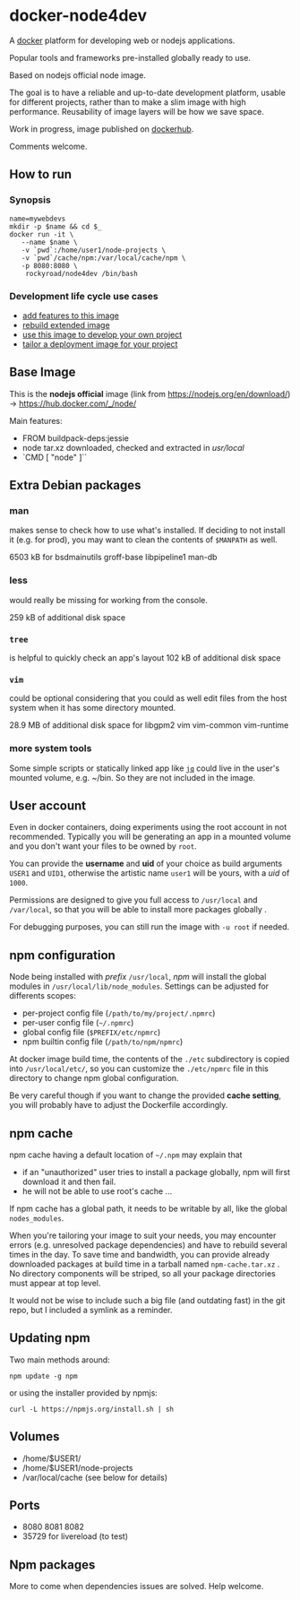 # docker-node4dev

A [docker](https://www.docker.com/) platform for developing web or 
nodejs applications.

Popular tools and frameworks pre-installed globally
ready to use.

Based on nodejs official node image.

The goal is to have a reliable and up-to-date development platform,
usable for different projects, rather than to make a slim image
with high performance. Reusability of image layers will be how
we save space.

Work in progress, image published on 
[dockerhub](https://hub.docker.com/r/rockyroad/node4dev/).

Comments welcome.

## How to run

### Synopsis
	name=mywebdevs
	mkdir -p $name && cd $_
    docker run -it \
       --name $name \
       -v `pwd`:/home/user1/node-projects \
       -v `pwd`/cache/npm:/var/local/cache/npm \
       -p 8080:8080 \
		rockyroad/node4dev /bin/bash

### Development life cycle use cases
  - [add features to this image](workshop-extend/README.md)
  - [rebuild extended image](workshop-build/README.md)
  - [use this image to develop your own project](workshop-apps/README.md)
  - [tailor a deployment image for your project](workshop-deploy/README.md)

## Base Image

This is the **nodejs official** image (link from
<https://nodejs.org/en/download/>) -&gt;
<https://hub.docker.com/_/node/>

Main features:

- FROM buildpack-deps:jessie
- node tar.xz downloaded, checked and extracted in *usr/local*
- `CMD [ "node" ]``

## Extra Debian packages
### man
makes sense to check how to use what's installed. If deciding to
not install it (e.g. for prod), you may want to clean the contents of
`$MANPATH` as well.

6503 kB for bsdmainutils groff-base libpipeline1 man-db 

### less 
would really be missing for working from the console.

259 kB of additional disk space 

### `tree` 
is helpful to quickly check an app's layout 102 kB of
additional disk space 

### `vim` 
could be optional considering that you
could as well edit files from the host system when it has some
directory mounted. 

28.9 MB of additional disk space for libgpm2 vim vim-common vim-runtime

### more system tools

Some simple scripts or statically linked app like
[`jq`](https://github.com/stedolan/jq) could live in the user's mounted
volume, e.g. \~/bin. So they are not included in the image.

## User account

Even in docker containers, doing experiments using the root account in
not recommended. Typically you will be generating an app in a mounted
volume and you don't want your files to be owned by `root`.

You can provide the **username** and **uid** of your choice as build 
arguments `USER1` and `UID1`, otherwise
the artistic name `user1` will be yours, with a *uid* of `1000`.

Permissions are designed to give you full access to `/usr/local` and 
`/var/local`, so that you will be able to install more packages globally .

For debugging purposes, you can still run the image with `-u root`
if needed.

## npm configuration
Node being installed with *prefix* `/usr/local`, *npm*
will install the global modules in `/usr/local/lib/node_modules`.
Settings can be adjusted for differents scopes:

-   per-project config file (`/path/to/my/project/.npmrc`)
-   per-user config file (`~/.npmrc`)
-   global config file (`$PREFIX/etc/npmrc`)
-   npm builtin config file (`/path/to/npm/npmrc`)

At docker image build time, the contents of the `./etc`
subdirectory is copied into `/usr/local/etc/`, so you can
customize the `./etc/npmrc` file in this directory to
change npm global configuration.

Be very careful though if you want to change the provided
**cache setting**, you will probably have to adjust the Dockerfile
accordingly.

## npm cache

npm cache having a default location of  `~/.npm` may explain that

-   if an "unauthorized" user tries to install a package globally, npm
    will first download it and then fail.
-   he will not be able to use root's cache ...

If npm cache has a global path, it needs to be writable by all,
like the global `nodes_modules`.

When you're tailoring your image to suit your needs, you may encounter errors
(e.g. unresolved package dependencies) and have to rebuild several times in
the day. To save time and bandwidth, you can provide already downloaded packages at build time in a tarball named `npm-cache.tar.xz` .
No directory components will be striped, so all your package directories
must appear at top level.

It would not be wise to include such a big file (and outdating fast)
in the git repo, but I included a symlink as a reminder.


## Updating npm
Two main methods around:

    npm update -g npm

or using the installer provided by npmjs:

    curl -L https://npmjs.org/install.sh | sh


## Volumes
- /home/$USER1/
- /home/$USER1/node-projects
- /var/local/cache (see below for details)

## Ports
 - 8080 8081 8082
 - 35729 for livereload  (to test)



## Npm packages

More to come when dependencies issues are solved. Help welcome.

